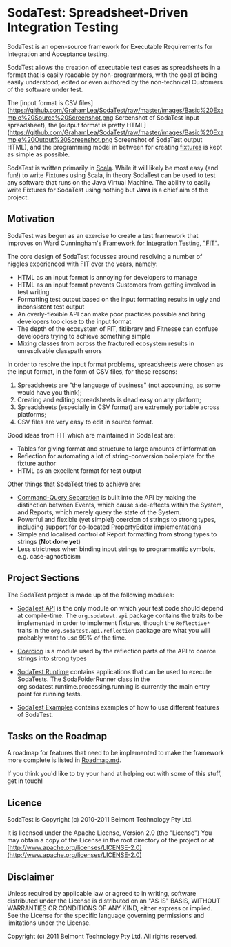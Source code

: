 SodaTest: Spreadsheet-Driven Integration Testing
================================================

SodaTest is an open-source framework for Executable Requirements for Integration and Acceptance testing.

SodaTest allows the creation of executable test cases as spreadsheets in a format that is easily
readable by non-programmers, with the goal of being easily understood, edited or even authored by the
non-technical Customers of the software under test.

The [input format is CSV files](https://github.com/GrahamLea/SodaTest/raw/master/images/Basic%20Example%20Source%20Screenshot.png Screenshot of SodaTest input spreadsheet),
the [output format is pretty HTML](https://github.com/GrahamLea/SodaTest/raw/master/images/Basic%20Example%20Output%20Screenshot.png Screenshot of SodaTest output HTML),
and the programming model in between for creating [fixtures](http://en.wikipedia.org/wiki/Test_fixture#Software)
is kept as simple as possible.

SodaTest is written primarily in [Scala](http://www.scala-lang.org/).
While it will likely be most easy (and fun!) to write Fixtures using Scala, in theory SodaTest can
be used to test any software that runs on the Java Virtual Machine.
The ability to easily write Fixtures for SodaTest using nothing but **Java** is a chief aim of the project.


Motivation
----------

SodaTest was begun as an exercise to create a test framework that improves on Ward Cunningham's
[Framework for Integration Testing, "FIT"](http://fit.c2.com/).

The core design of SodaTest focusses around resolving a number of niggles experienced with FIT over
the years, namely:

* HTML as an input format is annoying for developers to manage
* HTML as an input format prevents Customers from getting involved in test writing
* Formatting test output based on the input formatting results in ugly and inconsistent test output
* An overly-flexible API can make poor practices possible and bring developers too close to the input format
* The depth of the ecosystem of FIT, fitlibrary and Fitnesse can confuse developers trying to achieve something simple
* Mixing classes from across the fractured ecosystem results in unresolvable classpath errors

In order to resolve the input format problems, spreadsheets were chosen as the input format,
in the form of CSV files, for these reasons:

1. Spreadsheets are "the language of business" (not accounting, as some would have you think);
2. Creating and editing spreadsheets is dead easy on any platform;
3. Spreadsheets (especially in CSV format) are extremely portable across platforms;
4. CSV files are very easy to edit in source format.

Good ideas from FIT which are maintained in SodaTest are:

* Tables for giving format and structure to large amounts of information
* Reflection for automating a lot of string-conversion boilerplate for the fixture author
* HTML as an excellent format for test output

Other things that SodaTest tries to achieve are:

* [Command-Query Separation](http://en.wikipedia.org/wiki/Command-query_separation) is built into the
  API by making the distinction between Events, which cause side-effects within the System, and Reports,
  which merely query the state of the System.
* Powerful and flexible (yet simple!) coercion of strings to strong types, including support for
  co-located [PropertyEditor](http://download.oracle.com/javase/6/docs/api/java/beans/PropertyEditor.html) implementations
* Simple and localised control of Report formatting from strong types to strings (**Not done yet**)
* Less strictness when binding input strings to programmattic symbols, e.g. case-agnosticism


Project Sections
----------------

The SodaTest project is made up of the following modules:

* [SodaTest API](https://github.com/GrahamLea/SodaTest/tree/master/sodatest-examples)
  is the only module on which your test code should depend at compile-time.
  The `org.sodatest.api` package contains the traits to be implemented in order to implement fixtures,
  though the `Reflective*` traits in the `org.sodatest.api.reflection` package are what you will
  probably want to use 99% of the time.

* [Coercion](https://github.com/GrahamLea/SodaTest/tree/master/coercion)
  is a module used by the reflection parts of the API to coerce strings into strong types

* [SodaTest Runtime](https://github.com/GrahamLea/SodaTest/tree/master/sodatest-runtime)
  contains applications that can be used to execute SodaTests.
  The SodaFolderRunner class in the org.sodatest.runtime.processing.running is currently the main
  entry point for running tests.

* [SodaTest Examples](https://github.com/GrahamLea/SodaTest/tree/master/sodatest-examples)
  contains examples of how to use different features of SodaTest.


Tasks on the Roadmap
--------------------

A roadmap for features that need to be implemented to make the framework more complete is listed in [Roadmap.md](https://github.com/GrahamLea/SodaTest/blob/master/Roadmap.md).

If you think you'd like to try your hand at helping out with some of this stuff, get in touch!


Licence
-------

SodaTest is Copyright (c) 2010-2011 Belmont Technology Pty Ltd.

It is licensed under the Apache License, Version 2.0 (the "License")
You may obtain a copy of the License in the root directory of the project or at [http://www.apache.org/licenses/LICENSE-2.0](http://www.apache.org/licenses/LICENSE-2.0)


Disclaimer
----------

Unless required by applicable law or agreed to in writing, software
distributed under the License is distributed on an "AS IS" BASIS,
WITHOUT WARRANTIES OR CONDITIONS OF ANY KIND, either express or implied.
See the License for the specific language governing permissions and
limitations under the License.


Copyright (c) 2011 Belmont Technology Pty Ltd. All rights reserved.

